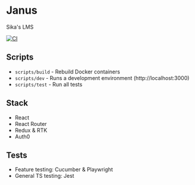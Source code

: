 # Janus

Sika's LMS

[![CI](https://github.com/sikaeducation/janus/actions/workflows/main.yml/badge.svg)](https://github.com/sikaeducation/janus/actions/workflows/main.yml)

## Scripts

* `scripts/build` - Rebuild Docker containers
* `scripts/dev` - Runs a development environment (http://localhost:3000)
* `scripts/test` - Run all tests

## Stack

* React
* React Router
* Redux & RTK
* Auth0

## Tests

* Feature testing: Cucumber & Playwright
* General TS testing: Jest
